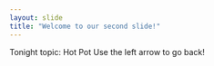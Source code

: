 ```yaml
---
layout: slide
title: "Welcome to our second slide!"
---
```

Tonight topic: Hot Pot
Use the left arrow to go back!

